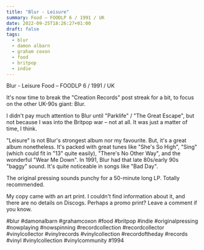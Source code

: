 ```yaml
---
title: "Blur - Leisure"
summary: Food – FOODLP 6 / 1991 / UK
date: 2022-09-25T18:26:27+01:00
draft: false
tags:
  - blur
  - damon albarn
  - graham coxon
  - food
  - britpop
  - indie
---
```

Blur - Leisure
Food – FOODLP 6 / 1991 / UK

It's now time to break the "Creation Records" post streak for a bit, to focus on the other UK-90s giant: Blur.

I didn't pay much attention to Blur until "Parklife" / "The Great Escape", but not because I was into the Britpop war – not at all. It was just a matter of time, I think.

"Leisure" is not Blur's strongest album nor my favourite. But, it's a great album nonetheless. It's packed with great tunes like "She's So High", "Sing" (which could fit in "13" quite easily), "There's No Other Way", and the wonderful "Wear Me Down". In 1991, Blur had that late 80s/early 90s "baggy" sound. It's quite noticeable in songs like "Bad Day".

The original pressing sounds punchy for a 50-minute long LP. Totally recommended.

My copy came with an art print. I couldn't find information about it, and there are no details on Discogs. Perhaps a promo print? Leave a comment if you know.

#blur #damonalbarn #grahamcoxon #food #britpop #indie #originalpressing #nowplaying #nowspinning #recordcollection #recordcollector #vinylcollector #vinylrecords #vinylcollection #recordoftheday #records #vinyl #vinylcollection #vinylcommunity #1994